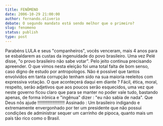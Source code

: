 ```yaml
---
title: FENÔMENO
date: 2006-10-29 21:00:00
author: fernando.oliverio
debate: O segundo mandato está sendo melhor que o primeiro?
slug: fenomeno
status: publish 
type: post
---
```


Parabéns LULA e seus "companheiros", vocês venceram, mais 4 anos para se esbaldarem as custas da ingenuidade do povo brasileiro. 
Uma vez Pelé disse, "o provo brasileiro não sabe votar". Pelo jeito continua precisando apreender. O que vimos nesta eleição foi uma total falta de bom senso, caso digno de estudo por antropologos. Não é possível que tantos envolvidos em tanta corrupção tenham sido na sua maioria reeleitos com expressiva votação. 
O que aconteçerá daqui em diante ? Fácil, ética, moral, respeito, serão adjetivos que aos poucos serão esquecidos, uma vez que neste governo ficou claro que para se manter no poder vale tudo, bastando apenas, de forma irônica e "ingênua" dizer : "eu não sabia de nada".
Que Deus nôs ajude !!!!!!!!!!!!!!!!!!!!!!
Assinado : Um brasileiro indigando e extremamente envergonhado por ter um presidente que não possui condições de administrar sequer um carrinho de pipoca, quanto mais um país tão rico como o Brasil.
